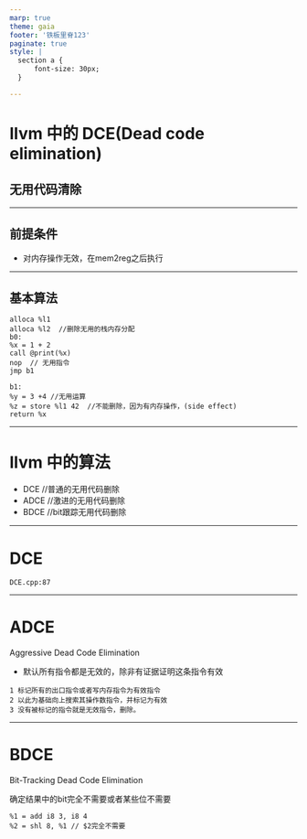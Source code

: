 ```yaml
---
marp: true
theme: gaia
footer: '铁板里脊123'
paginate: true
style: |
  section a {
      font-size: 30px;
  }

---
```


# llvm 中的 DCE(Dead code elimination)

## 无用代码清除

---

## 前提条件

* 对内存操作无效，在mem2reg之后执行

---

## 基本算法

```
alloca %l1
alloca %l2  //删除无用的栈内存分配
b0:
%x = 1 + 2 
call @print(%x)
nop  // 无用指令
jmp b1 

b1:
%y = 3 +4 //无用运算 
%z = store %l1 42  //不能删除，因为有内存操作，(side effect)
return %x
```

---

# llvm 中的算法

* DCE //普通的无用代码删除
* ADCE //激进的无用代码删除
* BDCE //bit跟踪无用代码删除

---
# DCE
```
DCE.cpp:87

```
---
# ADCE 

Aggressive Dead Code Elimination

* 默认所有指令都是无效的，除非有证据证明这条指令有效

```
1 标记所有的出口指令或者写内存指令为有效指令
2 以此为基础向上搜索其操作数指令，并标记为有效
3 没有被标记的指令就是无效指令，删除。
```
---

# BDCE 

Bit-Tracking Dead Code Elimination

确定结果中的bit完全不需要或者某些位不需要

```
%1 = add i8 3, i8 4
%2 = shl 8, %1 // $2完全不需要

```